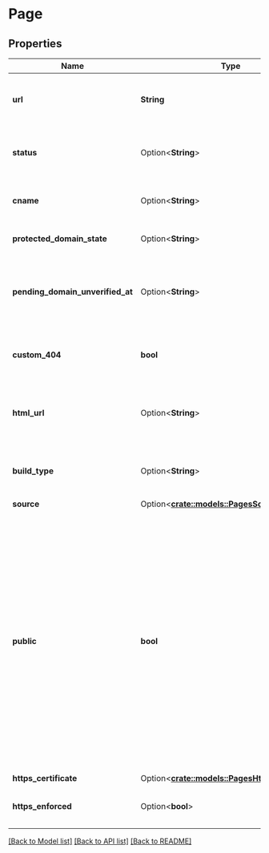 # Page

## Properties

Name | Type | Description | Notes
------------ | ------------- | ------------- | -------------
**url** | **String** | The API address for accessing this Page resource. | 
**status** | Option<**String**> | The status of the most recent build of the Page. | 
**cname** | Option<**String**> | The Pages site's custom domain | 
**protected_domain_state** | Option<**String**> | The state if the domain is verified | [optional]
**pending_domain_unverified_at** | Option<**String**> | The timestamp when a pending domain becomes unverified. | [optional]
**custom_404** | **bool** | Whether the Page has a custom 404 page. | [default to false]
**html_url** | Option<**String**> | The web address the Page can be accessed from. | [optional]
**build_type** | Option<**String**> | The process in which the Page will be built. | [optional]
**source** | Option<[**crate::models::PagesSourceHash**](pages-source-hash.md)> |  | [optional]
**public** | **bool** | Whether the GitHub Pages site is publicly visible. If set to `true`, the site is accessible to anyone on the internet. If set to `false`, the site will only be accessible to users who have at least `read` access to the repository that published the site. | 
**https_certificate** | Option<[**crate::models::PagesHttpsCertificate**](pages-https-certificate.md)> |  | [optional]
**https_enforced** | Option<**bool**> | Whether https is enabled on the domain | [optional]

[[Back to Model list]](../README.md#documentation-for-models) [[Back to API list]](../README.md#documentation-for-api-endpoints) [[Back to README]](../README.md)


